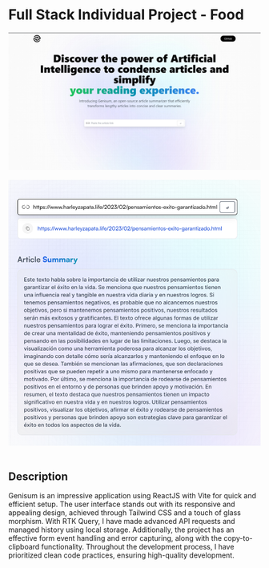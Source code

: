 # Full Stack Individual Project - Food

![ScreenShoot1](https://github.com/Nagarehazh/genisum/blob/main/src/assets/genisum.jpg) <br /><br />
![ScreenShoot1](https://github.com/Nagarehazh/genisum/blob/main/src/assets/sumary.png) <br /><br />

## Description

Genisum is an impressive application using ReactJS with Vite for quick and efficient setup. The user interface stands out with its responsive and appealing design, achieved through Tailwind CSS and a touch of glass morphism. With RTK Query, I have made advanced API requests and managed history using local storage. Additionally, the project has an effective form event handling and error capturing, along with the copy-to-clipboard functionality. Throughout the development process, I have prioritized clean code practices, ensuring high-quality development.
